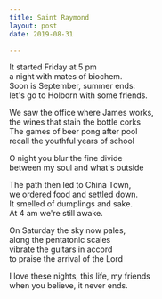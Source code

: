 ```yaml
---
title: Saint Raymond
layout: post
date: 2019-08-31

---
```


It started Friday at 5 pm  
a night with mates of biochem.  
Soon is September, summer ends:  
let's go to Holborn with some friends.  

We saw the office where James works,  
the wines that stain the bottle corks  
The games of beer pong after pool  
recall the youthful years of school  

O night you blur the fine divide  
between my soul and what's outside  

The path then led to China Town,  
we ordered food and settled down.  
It smelled of dumplings and sake.  
At 4 am we're still awake.  

On Saturday the sky now pales,  
along the pentatonic scales   
vibrate the guitars in accord  
to praise the arrival of the Lord  

I love these nights, this life, my friends  
when you believe, it never ends.  
